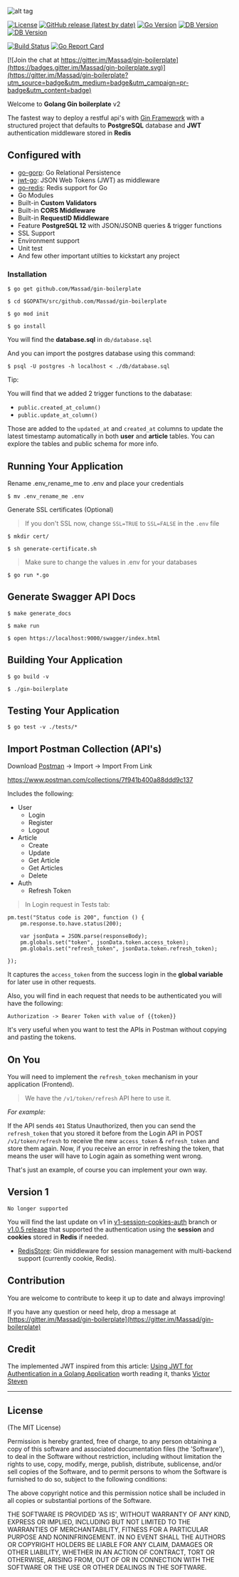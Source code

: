 ![alt tag](https://upload.wikimedia.org/wikipedia/commons/2/23/Golang.png)

[![License](https://img.shields.io/github/license/Massad/gin-boilerplate)](https://github.com/Massad/gin-boilerplate/blob/master/LICENSE) [![GitHub release (latest by date)](https://img.shields.io/github/v/release/Massad/gin-boilerplate)](https://github.com/Massad/gin-boilerplate/releases) [![Go Version](https://img.shields.io/github/go-mod/go-version/Massad/gin-boilerplate)](https://github.com/Massad/gin-boilerplate/blob/master/go.mod) [![DB Version](https://img.shields.io/badge/DB-PostgreSQL--latest-blue)](https://github.com/Massad/gin-boilerplate/blob/master/go.mod) [![DB Version](https://img.shields.io/badge/DB-Redis--latest-blue)](https://github.com/Massad/gin-boilerplate/blob/master/go.mod)

[![Build Status](https://travis-ci.org/Massad/gin-boilerplate.svg?branch=master)](https://travis-ci.org/Massad/gin-boilerplate) [![Go Report Card](https://goreportcard.com/badge/github.com/Massad/gin-boilerplate)](https://goreportcard.com/report/github.com/Massad/gin-boilerplate)

[![Join the chat at https://gitter.im/Massad/gin-boilerplate](https://badges.gitter.im/Massad/gin-boilerplate.svg)](https://gitter.im/Massad/gin-boilerplate?utm_source=badge&utm_medium=badge&utm_campaign=pr-badge&utm_content=badge)

Welcome to **Golang Gin boilerplate** v2

The fastest way to deploy a restful api's with [Gin Framework](https://github.com/gin-gonic/gin/) with a structured project that defaults to **PostgreSQL** database and **JWT** authentication middleware stored in **Redis**

## Configured with

- [go-gorp](https://github.com/go-gorp/gorp): Go Relational Persistence
- [jwt-go](https://github.com/golang-jwt/jwt): JSON Web Tokens (JWT) as middleware
- [go-redis](https://github.com/go-redis/redis): Redis support for Go
- Go Modules
- Built-in **Custom Validators**
- Built-in **CORS Middleware**
- Built-in **RequestID Middleware**
- Feature **PostgreSQL 12** with JSON/JSONB queries & trigger functions
- SSL Support
- Environment support
- Unit test
- And few other important utilties to kickstart any project

### Installation

```
$ go get github.com/Massad/gin-boilerplate
```

```
$ cd $GOPATH/src/github.com/Massad/gin-boilerplate
```

```
$ go mod init
```

```
$ go install
```

You will find the **database.sql** in `db/database.sql`

And you can import the postgres database using this command:

```
$ psql -U postgres -h localhost < ./db/database.sql
```

Tip:

You will find that we added 2 trigger functions to the dabatase:

- `public.created_at_column()`
- `public.update_at_column()`

Those are added to the `updated_at` and `created_at` columns to update the latest timestamp automatically in both **user** and **article** tables. You can explore the tables and public schema for more info.

## Running Your Application

Rename .env_rename_me to .env and place your credentials

```
$ mv .env_rename_me .env
```

Generate SSL certificates (Optional)

> If you don't SSL now, change `SSL=TRUE` to `SSL=FALSE` in the `.env` file

```
$ mkdir cert/
```

```
$ sh generate-certificate.sh
```

> Make sure to change the values in .env for your databases

```
$ go run *.go
```

## Generate Swagger API Docs

```
$ make generate_docs
```

```
$ make run
```

```
$ open https://localhost:9000/swagger/index.html
```

## Building Your Application

```
$ go build -v
```

```
$ ./gin-boilerplate
```

## Testing Your Application

```
$ go test -v ./tests/*
```

## Import Postman Collection (API's)

Download [Postman](https://www.getpostman.com/) -> Import -> Import From Link

https://www.postman.com/collections/7f941b400a88ddd9c137

Includes the following:

- User
  - Login
  - Register
  - Logout
- Article
  - Create
  - Update
  - Get Article
  - Get Articles
  - Delete
- Auth
  - Refresh Token

> In Login request in Tests tab:

```
pm.test("Status code is 200", function () {
    pm.response.to.have.status(200);

    var jsonData = JSON.parse(responseBody);
    pm.globals.set("token", jsonData.token.access_token);
    pm.globals.set("refresh_token", jsonData.token.refresh_token);

});
```

It captures the `access_token` from the success login in the **global variable** for later use in other requests.

Also, you will find in each request that needs to be authenticated you will have the following:

    Authorization -> Bearer Token with value of {{token}}

It's very useful when you want to test the APIs in Postman without copying and pasting the tokens.

## On You

You will need to implement the `refresh_token` mechanism in your application (Frontend).

> We have the `/v1/token/refresh` API here to use it.

_For example:_

If the API sends `401` Status Unauthorized, then you can send the `refresh_token` that you stored it before from the Login API in POST `/v1/token/refresh` to receive the new `access_token` & `refresh_token` and store them again. Now, if you receive an error in refreshing the token, that means the user will have to Login again as something went wrong.

That's just an example, of course you can implement your own way.

## Version 1

    No longer supported

You will find the last update on v1 in [v1-session-cookies-auth](https://github.com/Massad/gin-boilerplate/tree/v1-session-cookies-auth) branch or [v1.0.5 release](https://github.com/Massad/gin-boilerplate/releases/tag/1.05) that supported the authentication using the **session** and **cookies** stored in **Redis** if needed.

- [RedisStore](https://github.com/gin-gonic/contrib/tree/master/sessions): Gin middleware for session management with multi-backend support (currently cookie, Redis).

## Contribution

You are welcome to contribute to keep it up to date and always improving!

If you have any question or need help, drop a message at [https://gitter.im/Massad/gin-boilerplate](https://gitter.im/Massad/gin-boilerplate)

## Credit

The implemented JWT inspired from this article: [Using JWT for Authentication in a Golang Application](https://www.nexmo.com/blog/2020/03/13/using-jwt-for-authentication-in-a-golang-application-dr) worth reading it, thanks [Victor Steven](https://medium.com/@victorsteven)

---

## License

(The MIT License)

Permission is hereby granted, free of charge, to any person obtaining
a copy of this software and associated documentation files (the
'Software'), to deal in the Software without restriction, including
without limitation the rights to use, copy, modify, merge, publish,
distribute, sublicense, and/or sell copies of the Software, and to
permit persons to whom the Software is furnished to do so, subject to
the following conditions:

The above copyright notice and this permission notice shall be
included in all copies or substantial portions of the Software.

THE SOFTWARE IS PROVIDED 'AS IS', WITHOUT WARRANTY OF ANY KIND,
EXPRESS OR IMPLIED, INCLUDING BUT NOT LIMITED TO THE WARRANTIES OF
MERCHANTABILITY, FITNESS FOR A PARTICULAR PURPOSE AND NONINFRINGEMENT.
IN NO EVENT SHALL THE AUTHORS OR COPYRIGHT HOLDERS BE LIABLE FOR ANY
CLAIM, DAMAGES OR OTHER LIABILITY, WHETHER IN AN ACTION OF CONTRACT,
TORT OR OTHERWISE, ARISING FROM, OUT OF OR IN CONNECTION WITH THE
SOFTWARE OR THE USE OR OTHER DEALINGS IN THE SOFTWARE.

